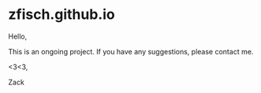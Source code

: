 zfisch.github.io
================

Hello,

This is an ongoing project. If you have any suggestions, please contact me.

<3<3,

Zack
